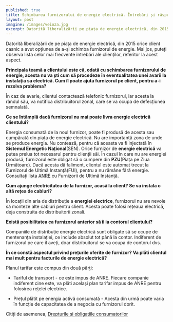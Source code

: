 ```yaml
---
published: true
title: Schimbarea furnizorului de energie electrică. Întrebări și răspunsuri
layout: post
imagine: /images/veioza.jpg
excerpt: Datorită liberalizării pe piața de energie electrică, din 2015, orice client casnic a avut opțiunea de a-și schimba furnizorul de energie.
---
```



Datorită liberalizării de pe piața de energie electrică, din 2015 orice client casnic a avut opțiunea de a-și schimba furnizorul de energie. Mai jos, puteți observa lista celor mai frecvente întrebări ale clienților, referitor la acest aspect.

**Principala teamă a clientului este că, odată cu schimbarea furnizorului de energie, acesta nu va ști cum să procedeze în eventualitatea unei avarii la instalația sa electrică. Cum îl poate ajuta furnizorul pe client, pentru a-i rezolva problema?**

În caz de avarie, clientul contactează telefonic furnizorul, iar acesta la rândul său, va notifica distribuitorul zonal, care se va ocupa de defecțiunea semnalată.


**Ce se întâmplă dacă furnizorul nu mai poate livra energie electrică clientului?**

Energia consumată de la noul furnizor, poate fi produsă de acesta sau cumpărată din piața de energie electrică. Nu are importanță zona de unde se produce energia. Nu contează, pentru că aceasta va fi injectată în **Sistemul Energetic Național**(SEN). Orice furnizor de **energie electrică** va putea prelua tot necesarul pentru clienții săi.
În cazul în care nu are energiei produsă, furnizorul este obligat să o cumpere din **PZU**(Piața pe Ziua Următoare). Dacă acesta dă faliment, clientul este automat trecut la Furnizorul de Ultimă Instanță(FUI), pentru a nu rămâne fără energie. Consultați lista [ANRE](http://www.anre.ro/ro/info-consumatori/operatori-economici/energie-electrica1391006213/furnizare-catre-consumatori1391006442) cu Furnizorii de Ultimă Instanță.


**Cum ajunge electricitatea de la furnizor, acasă la client? Se va instala o altă rețea de cabluri?**

În locații din aria de distribuție a **energiei electrice**, furnizorul nu are nevoie să monteze alte cabluri pentru client. Acesta poate folosi rețeaua electrică, deja construita de distribuitorii zonali. 


**Există posibilitatea ca furnizorul anterior să îi ia contorul clientului?**

Companiile de distribuție energie electrică sunt obligate să se ocupe de mentenanța instalației, ce include absolut tot până la contor. Indiferent de furnizorul pe care il aveți, doar distribuitorul se va ocupa de contorul dvs.

**În ce constă aspectul privind prețurile oferite de furnizor? Va plăti clientul mai mult pentru facturile de energie electrică?**

Planul tarifar este compus din două părți:

- Tariful de transport - ce este impus de ANRE. Fiecare companie indiferent cine este, va plăti același plan tarifar impus de ANRE pentru folosirea rețelei electrice.

- Prețul plătit pe energia activă consumată - Acesta din urmă poate varia în funcție de capacitatea de a negocia cu furnizorul dorit.

Citiți de asemenea, [Drepturile și obligațiile consumatorilor](http://www.anre.ro/ro/info-consumatori/informatii-esentiale/drepturile-si-obligatiile-consumatorilor1385709230)



